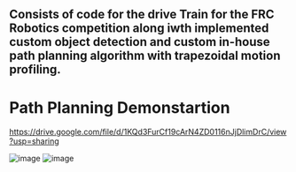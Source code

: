 ## Consists of code for the drive Train for the FRC Robotics competition along iwth implemented custom object detection and custom in-house path planning algorithm with trapezoidal motion profiling.  
# Path Planning Demonstartion 

https://drive.google.com/file/d/1KQd3FurCf19cArN4ZD0116nJjDlimDrC/view?usp=sharing   


![image](https://user-images.githubusercontent.com/88976862/192093851-78424471-9d53-4436-b192-92cc5c9fd1fe.png)
![image](https://user-images.githubusercontent.com/88976862/192093854-af70f8c8-3844-49ff-8f5c-16f1cbd0694c.png)

